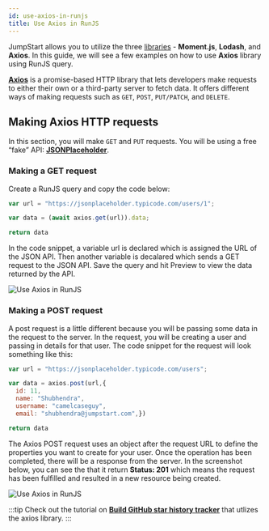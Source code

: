```yaml
---
id: use-axios-in-runjs
title: Use Axios in RunJS
---
```


JumpStart allows you to utilize the three [libraries](/docs/data-sources/run-js#libraries) - **Moment.js**, **Lodash**, and **Axios**. In this guide, we will see a few examples on how to use **Axios** library using RunJS query.

**[Axios](https://axios-http.com/docs/intro)** is a promise-based HTTP library that lets developers make requests to either their own or a third-party server to fetch data. It offers different ways of making requests such as `GET`, `POST`, `PUT/PATCH`, and `DELETE`.

## Making Axios HTTP requests

In this section, you will make `GET` and `PUT` requests. You will be using a free “fake” API: **[JSONPlaceholder](https://jsonplaceholder.typicode.com/)**.

### Making a GET request

Create a RunJS query and copy the code below:

```javascript
var url = "https://jsonplaceholder.typicode.com/users/1";

var data = (await axios.get(url)).data;

return data
```

In the code snippet, a variable url is declared which is assigned the URL of the  JSON API. Then another variable is decalared which sends a GET request to the JSON API. Save the query and hit Preview to view the data returned by the API.

<div style={{textAlign: 'center'}}>

<img className="screenshot-full" src="/img/how-to/use-axios/get.png" alt="Use Axios in RunJS"/>

</div>

### Making a POST request

A post request is a little different because you will be passing some data in the request to the server. In the request, you will be creating a user and passing in details for that user. The code snippet for the request will look something like this:

```javascript
var url = "https://jsonplaceholder.typicode.com/users";

var data = axios.post(url,{
  id: 11,
  name: "Shubhendra",
  username: "camelcaseguy",
  email: "shubhendra@jumpstart.com",})

return data
```

The Axios POST request uses an object after the request URL to define the properties you want to create for your user. Once the operation has been completed, there will be a response from the server. In the screenshot below, you can see the that it return **Status: 201** which means the request has been fulfilled and resulted in a new resource being created.

<div style={{textAlign: 'center'}}>

<img className="screenshot-full" src="/img/how-to/use-axios/post.png" alt="Use Axios in RunJS"/>

</div>

:::tip
Check out the tutorial on **[Build GitHub star history tracker](https://blog.jumpstart.com/build-github-stars-history-app-in-5-minutes-using-low-code/)** that utlizes the axios library.
:::



